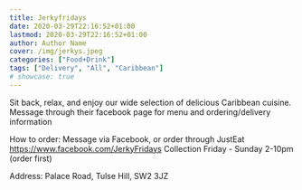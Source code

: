 ```yaml
---
title: Jerkyfridays
date: 2020-03-29T22:16:52+01:00
lastmod: 2020-03-29T22:16:52+01:00
author: Author Name
cover: /img/jerkys.jpeg
categories: ["Food+Drink"]
tags: ["Delivery", "All", "Caribbean"]
# showcase: true
---
```


Sit back, relax, and enjoy our wide selection of delicious Caribbean cuisine.  Message through their facebook page for menu and ordering/delivery information

How to order: Message via Facebook, or order through JustEat https://www.facebook.com/JerkyFridays
Collection Friday - Sunday 2-10pm (order first)

Address: Palace Road, Tulse Hill, SW2 3JZ			
